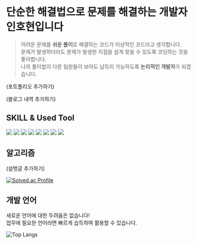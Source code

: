 
# 단순한 해결법으로 문제를 해결하는 개발자 인호현입니다
<blockquote>
어려운 문제를 <strong>쉬운 풀이</strong>로 해결하는 코드가 이상적인 코드라고 생각합니다.</br>
문제가 발생하더라도 문제가 발생한 지점을 쉽게 찾을 수 있도록 코딩하는 것을 좋아합니다.</br>
나의 풀이법이 다른 팀원들이 보아도 납득이 가능하도록 <strong>논리적인 개발자</strong>가 되겠습니다.
</blockquote>

(포트폴리오 추가하기)

(블로그 내역 추가하기)

<h2>SKILL & Used Tool </h2>
<div>
    <img src="https://img.shields.io/badge/Typescript-3178C6?style=for-the-badge&logo=Typescript&logoColor=white"/>
    <img src="https://img.shields.io/badge/javascript-F7DF1E?style=for-the-badge&logo=javascript&logoColor=black">
    <img src="https://img.shields.io/badge/react-61DAFB?style=for-the-badge&logo=react&logoColor=black">
    <img src="https://img.shields.io/badge/Next.js-000000?style=for-the-badge&logo=Next.js&logoColor=white"/>
    <img src="https://img.shields.io/badge/Sass-CC6699?style=for-the-badge&logo=Sass&logoColor=white"/>
    <img src="https://img.shields.io/badge/Tailwind CSS-06B6D4?style=for-the-badge&logo=Tailwind CSS&logoColor=white"/>
  <img src="https://img.shields.io/badge/git-F05032?style=for-the-badge&logo=git&logoColor=white">
  <img src="https://img.shields.io/badge/VSCode-2C2C32.svg?style=for-the-badge&logo=visual-studio-code&logoColor=22ABF3" />&nbsp
  </div>
</a>
</div>


## 알고리즘
(설명글 추가하기)

[![Solved.ac Profile](http://mazassumnida.wtf/api/v2/generate_badge?boj=inhohyun)](https://solved.ac/inhohyun)


## 개발 언어
새로운 언어에 대한 두려움은 없습니다! </br>업무에 필요한 언어라면 빠르게 습득하여 활용할 수 있습니다.

    
![Top Langs](https://github-readme-stats.vercel.app/api/top-langs/?username=inhohyun&langs_count=6)

